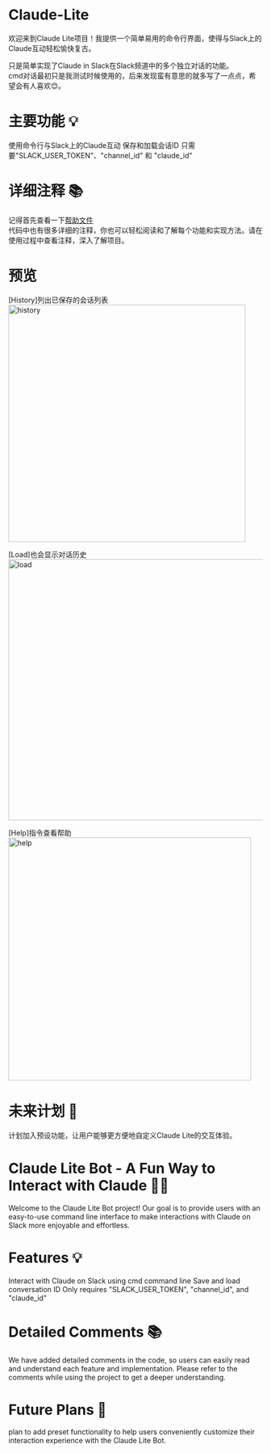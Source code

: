 # Claude-Lite
欢迎来到Claude Lite项目！我提供一个简单易用的命令行界面，使得与Slack上的Claude互动轻松愉快复古。<br>

只是简单实现了Claude in Slack在Slack频道中的多个独立对话的功能。<br>
cmd对话最初只是我测试时候使用的，后来发现蛮有意思的就多写了一点点，希望会有人喜欢😊。

# 主要功能 💡
使用命令行与Slack上的Claude互动
保存和加载会话ID
只需要"SLACK_USER_TOKEN"、"channel_id" 和 "claude_id"

# 详细注释 📚
记得首先查看一下[帮助文件](https://github.com/BlackPinkiller/Claude-Lite/blob/main/Claude%E6%95%99%E7%A8%8B%EF%BC%88%E5%BF%85%E8%AF%BB%EF%BC%81%EF%BC%89.pdf)<br>
代码中也有很多详细的注释，你也可以轻松阅读和了解每个功能和实现方法。请在使用过程中查看注释，深入了解项目。

# 预览
[History]列出已保存的会话列表<br>
<img width="470" alt="history" src="https://user-images.githubusercontent.com/106259454/236685804-2f5c32b3-c2d8-422f-a08b-cbf46c4b37af.png">

[Load]也会显示对话历史<br>
<img width="517" alt="load" src="https://user-images.githubusercontent.com/106259454/236685743-37405ec6-e376-49a3-8e51-30b6472f527d.png">

[Help]指令查看帮助<br>
<img width="481" alt="help" src="https://user-images.githubusercontent.com/106259454/236685843-d5e501a7-cabd-462e-bec9-a060f31de4e9.png">

# 未来计划 🚀
计划加入预设功能，让用户能够更方便地自定义Claude Lite的交互体验。




# Claude Lite Bot - A Fun Way to Interact with Claude 🎉🤖
Welcome to the Claude Lite Bot project! Our goal is to provide users with an easy-to-use command line interface to make interactions with Claude on Slack more enjoyable and effortless.

# Features 💡
Interact with Claude on Slack using cmd command line
Save and load conversation ID
Only requires "SLACK_USER_TOKEN", "channel_id", and "claude_id"
# Detailed Comments 📚
We have added detailed comments in the code, so users can easily read and understand each feature and implementation. Please refer to the comments while using the project to get a deeper understanding.

# Future Plans 🚀
plan to add preset functionality to help users conveniently customize their interaction experience with the Claude Lite Bot.
